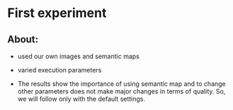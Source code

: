 # First experiment

## About:
* used our own images and semantic maps
* varied execution parameters

* The results show the importance of using semantic map and to change other parameters does not make major changes in terms of quality. So, we will follow only with the default settings.
